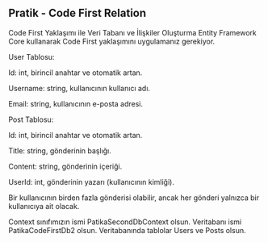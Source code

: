 ## Pratik - Code First Relation
Code First Yaklaşımı ile Veri Tabanı ve İlişkiler Oluşturma
Entity Framework Core kullanarak Code First yaklaşımını uygulamanız gerekiyor.

User Tablosu:

Id: int, birincil anahtar ve otomatik artan.

Username: string, kullanıcının kullanıcı adı.

Email: string, kullanıcının e-posta adresi.

Post Tablosu:

Id: int, birincil anahtar ve otomatik artan.

Title: string, gönderinin başlığı.

Content: string, gönderinin içeriği.

UserId: int, gönderinin yazarı (kullanıcının kimliği).

Bir kullanıcının birden fazla gönderisi olabilir, ancak her gönderi yalnızca bir kullanıcıya ait olacak.

Context sınıfımızın ismi PatikaSecondDbContext olsun.
Veritabanı ismi PatikaCodeFirstDb2 olsun.
Veritabanında tablolar Users ve Posts olsun.
